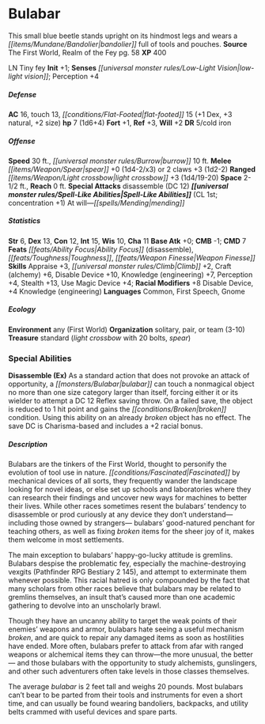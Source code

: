 ﻿---
cssclass: [monsters]
title1: Bulabar
desc_short: This small blue beetle stands upright on its hindmost legs and wears a
  bandolier full of tools and pouches.
title2: Bulabar
CR: 1
sources:
- name: The First World, Realm of the Fey
  page: 58
  link: http://paizo.com/products/btpy9op9?Pathfinder-Campaign-Setting-The-First-World-Realm-of-the-Fey
XP: 400
alignment: LN
size: Tiny
type: fey
initiative:
  bonus: 1
senses:
  low-light vision: true
AC:
  AC: 16
  touch: 13
  flat_footed: 15
  components:
    dex: 1
    natural: 3
    size: 2
HP:
  HP: 7
  long: 1d6+4
saves:
  fort: 1
  ref: 3
  will: 2
DR:
- amount: 5
  weakness: cold iron
speeds:
  base: 30
  burrow: 10
attacks:
  melee:
  - - text: spear +0 (1d4-2/x3)
      entries:
      - - damage: 1d4-2
          crit_multiplier: 3
      attack: spear
      bonus:
      - 0
  - - text: 2 claws +3 (1d2-2)
      entries:
      - - damage: 1d2-2
      count: 2
      attack: claws
      bonus:
      - 3
  ranged:
  - - text: light crossbow +3 (1d4/19-20)
      entries:
      - - damage: 1d4
          crit_range: 19-20
      attack: light crossbow
      bonus:
      - 3
  special:
  - disassemble (DC 12)
space: 2.5
reach: 0
spell_like_abilities:
  entries:
  - name: mending
    source: default
    freq: At will
  sources:
  - name: default
    CL: 1
    concentration: 1
ability_scores:
  STR: 6
  DEX: 13
  CON: 12
  INT: 15
  WIS: 10
  CHA: 11
BAB: 0
CMB: -1
CMD: 7
feats:
- name: Ability Focus (disassemble)
- is_bonus: true
  name: Toughness
- is_bonus: true
  name: Weapon Finesse
skills:
  Appraise: 3
  Climb: 2
  Craft (alchemy): 6
  Disable Device: 10
  Knowledge (engineering): 7
  Perception: 4
  Stealth: 13
  Use Magic Device: 4
  _racial_mods:
    Disable Device:
      _: 8
    Knowledge (engineering):
      _: 4
languages:
- Common
- First Speech
- Gnome
ecology:
  environment: any (First World)
  organization: solitary, pair, or team (3-10)
  treasure_type: standard
  treasure:
  - light crossbow with 20 bolts
  - spear
special_abilities:
  Disassemble (Ex): As a standard action that does not provoke an attack of opportunity,
    a bulabar can touch a nonmagical object no more than one size category larger
    than itself, forcing either it or its wielder to attempt a DC 12 Reflex saving
    throw. On a failed save, the object is reduced to 1 hit point and gains the broken
    condition. Using this ability on an already broken object has no effect. The save
    DC is Charisma-based and includes a +2 racial bonus.
desc_long: |-
  Bulabars are the tinkers of the First World, thought to personify the evolution of tool use in nature. Fascinated by mechanical devices of all sorts, they frequently wander the landscape looking for novel ideas, or else set up schools and laboratories where they can research their findings and uncover new ways for machines to better their lives. While other races sometimes resent the bulabars' tendency to disassemble or prod curiously at any device they don't understand-including those owned by strangers- bulabars' good-natured penchant for teaching others, as well as fixing broken items for the sheer joy of it, makes them welcome in most settlements.

   The main exception to bulabars' happy-go-lucky attitude is gremlins. Bulabars despise the problematic fey, especially the machine-destroying vexgits (Pathfinder RPG Bestiary 2 145), and attempt to exterminate them whenever possible. This racial hatred is only compounded by the fact that many scholars from other races believe that bulabars may be related to gremlins themselves, an insult that's caused more than one academic gathering to devolve into an unscholarly brawl.

   Though they have an uncanny ability to target the weak points of their enemies' weapons and armor, bulabars hate seeing a useful mechanism broken, and are quick to repair any damaged items as soon as hostilities have ended. More often, bulabars prefer to attack from afar with ranged weapons or alchemical items they can throw-the more unusual, the better- and those bulabars with the opportunity to study alchemists, gunslingers, and other such adventurers often take levels in those classes themselves.

   The average bulabar is 2 feet tall and weighs 20 pounds. Most bulabars can't bear to be parted from their tools and instruments for even a short time, and can usually be found wearing bandoliers, backpacks, and utility belts crammed with useful devices and spare parts.

---

# Bulabar
This small blue beetle stands upright on its hindmost legs and wears a _[[items/Mundane/Bandolier|bandolier]]_ full of tools and pouches.
**Source** The First World, Realm of the Fey pg. 58
**XP** 400

LN Tiny fey
**Init** +1; **Senses** _[[universal monster rules/Low-Light Vision|low-light vision]]_; Perception +4

##### Defense

**AC** 16, touch 13, _[[conditions/Flat-Footed|flat-footed]]_ 15 (+1 Dex, +3 natural, +2 size)
**hp** 7 (1d6+4)
**Fort** +1, **Ref** +3, **Will** +2
**DR** 5/cold iron

##### Offense
**Speed** 30 ft., _[[universal monster rules/Burrow|burrow]]_ 10 ft.
**Melee** _[[items/Weapon/Spear|spear]]_ +0 (1d4-2/x3) or 
 2 claws +3 (1d2-2)
**Ranged** _[[items/Weapon/Light crossbow|light crossbow]]_ +3 (1d4/19-20)
**Space** 2-1/2 ft., **Reach** 0 ft.
**Special Attacks** disassemble (DC 12)
**_[[universal monster rules/Spell-Like Abilities|Spell-Like Abilities]]_** (CL 1st; concentration +1)
At will—_[[spells/Mending|mending]]_

##### Statistics
**Str** 6, **Dex** 13, **Con** 12, **Int** 15, **Wis** 10, **Cha** 11
**Base Atk** +0; **CMB** -1; **CMD** 7
**Feats** _[[feats/Ability Focus|Ability Focus]]_ (disassemble), _[[feats/Toughness|Toughness]]_, _[[feats/Weapon Finesse|Weapon Finesse]]_
**Skills** Appraise +3, _[[universal monster rules/Climb|Climb]]_ +2, Craft (alchemy) +6, Disable Device +10, Knowledge (engineering) +7, Perception +4, Stealth +13, Use Magic Device +4; **Racial Modifiers** +8 Disable Device, +4 Knowledge (engineering)
**Languages** Common, First Speech, Gnome

##### Ecology

**Environment** any (First World)
**Organization** solitary, pair, or team (3-10)
**Treasure** standard (_light crossbow_ with 20 bolts, _spear_)

### Special Abilities

**Disassemble (Ex)** As a standard action that does not provoke an attack of opportunity, a _[[monsters/Bulabar|bulabar]]_ can touch a nonmagical object no more than one size category larger than itself, forcing either it or its wielder to attempt a DC 12 Reflex saving throw. On a failed save, the object is reduced to 1 hit point and gains the _[[conditions/Broken|broken]]_ condition. Using this ability on an already _broken_ object has no effect. The save DC is Charisma-based and includes a +2 racial bonus.

##### Description

Bulabars are the tinkers of the First World, thought to personify the evolution of tool use in nature. _[[conditions/Fascinated|Fascinated]]_ by mechanical devices of all sorts, they frequently wander the landscape looking for novel ideas, or else set up schools and laboratories where they can research their findings and uncover new ways for machines to better their lives. While other races sometimes resent the bulabars’ tendency to disassemble or prod curiously at any device they don’t understand—including those owned by strangers— bulabars’ good-natured penchant for teaching others, as well as fixing _broken_ items for the sheer joy of it, makes them welcome in most settlements.

The main exception to bulabars’ happy-go-lucky attitude is gremlins. Bulabars despise the problematic fey, especially the machine-destroying vexgits (Pathfinder RPG Bestiary 2 145), and attempt to exterminate them whenever possible. This racial hatred is only compounded by the fact that many scholars from other races believe that bulabars may be related to gremlins themselves, an insult that’s caused more than one academic gathering to devolve into an unscholarly brawl.

Though they have an uncanny ability to target the weak points of their enemies’ weapons and armor, bulabars hate seeing a useful mechanism _broken_, and are quick to repair any damaged items as soon as hostilities have ended. More often, bulabars prefer to attack from afar with ranged weapons or alchemical items they can throw—the more unusual, the better— and those bulabars with the opportunity to study alchemists, gunslingers, and other such adventurers often take levels in those classes themselves.

The average _bulabar_ is 2 feet tall and weighs 20 pounds. Most bulabars can’t bear to be parted from their tools and instruments for even a short time, and can usually be found wearing bandoliers, backpacks, and utility belts crammed with useful devices and spare parts.